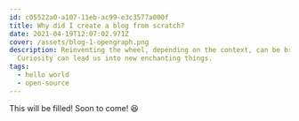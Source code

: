 ```yaml
---
id: c05522a0-a107-11eb-ac99-e3c3577a000f
title: Why did I create a blog from scratch?
date: 2021-04-19T12:07:02.971Z
cover: /assets/blog-1-opengraph.png
description: Reinventing the wheel, depending on the context, can be brilliant!
  Curiosity can lead us into new enchanting things.
tags:
  - hello world
  - open-source
---
```

This will be filled! Soon to come! 😆
